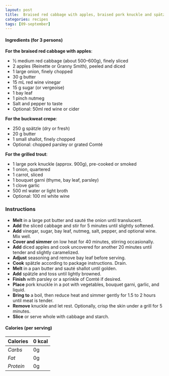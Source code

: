 ```yaml
---
layout: post
title:  Braised red cabbage with apples, braised pork knuckle and spätzle
categories: recipes
tags: [09-september]
---
```


#### Ingredients (for 3 persons)

**For the braised red cabbage with apples**:
- ½ medium red cabbage (about 500–600g), finely sliced
- 2 apples (Reinette or Granny Smith), peeled and diced
- 1 large onion, finely chopped
- 30 g butter
- 15 mL red wine vinegar
- 15 g sugar (or vergeoise)
- 1 bay leaf
- 1 pinch nutmeg
- Salt and pepper to taste
- Optional: 50ml red wine or cider

**For the buckweat crepe**:
- 250 g spätzle (dry or fresh)
- 20 g butter
- 1 small shallot, finely chopped
- Optional: chopped parsley or grated Comté

**For the grilled trout**:
- 1 large pork knuckle (approx. 900g), pre-cooked or smoked
- 1 onion, quartered
- 1 carrot, sliced
- 1 bouquet garni (thyme, bay leaf, parsley)
- 1 clove garlic
- 500 ml water or light broth
- Optional: 100 ml white wine

### Instructions

- **Melt** in a large pot butter and sauté the onion until translucent.
- **Add** the sliced cabbage and stir for 5 minutes until slightly softened.
- **Add** vinegar, sugar, bay leaf, nutmeg, salt, pepper, and optional wine. Mix well.
- **Cover and simmer** on low heat for 40 minutes, stirring occasionally.
- **Add** diced apples and cook uncovered for another 20 minutes until tender and slightly caramelized.
- **Adjust** seasoning and remove bay leaf before serving.
- **Cook** spätzle according to package instructions. Drain.
- **Melt** in a pan butter and sauté shallot until golden.
- **Add** spätzle and toss until lightly browned.
- **Finish** with parsley or a sprinkle of Comté if desired.
- **Place** pork knuckle in a pot with vegetables, bouquet garni, garlic, and liquid.
- **Bring to** a boil, then reduce heat and simmer gently for 1.5 to 2 hours until meat is tender.
- **Remove** knuckle and let rest. Optionally, crisp the skin under a grill for 5 minutes.
- **Slice** or serve whole with cabbage and starch.

#### Calories (per serving)

| **Calories** | 0 kcal |
| ----------- | ----------- |
| *Carbs* | 0g |
| *Fat* | 0g |
| *Protein* | 0g |